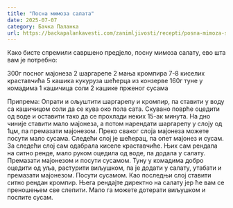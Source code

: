```yaml
---
title: "Посна мимоза салата"
date: 2025-07-07
category: Бачка Паланка
url: https://backapalankavesti.com/zanimljivosti/recepti/posna-mimoza-salata2/
---
```


Како бисте спремили савршено предјело, посну мимоза салату, ево шта вам је потребно:

300г посног мајонеза
2 шаргарепе
2 мања кромпира
7-8 киселих краставчића
5 кашика кукуруза шећерца из конзерве
160г туне у комадима
1 кашичица соли
2 кашике прженог сусама

Припрема: Опрати и ољуштити шаргарепу и кромпир, па ставити у воду са кашичицом соли да се кува око пола сата. Скувано поврће оцедити од воде и оставити тако да се прохлади неких 15-ак минута. На дно чиније ставити мало мајонеза, а потом нарендати шаргарепу у слоју од 1цм, па премазати мајонезом. Преко сваког слоја мајонеза можете посути мало сусама. Следећи слој је шећерац, па опет мајонез и сусам. За следећи слој сам одабрала киселе краставчиће. Њих сам рендала на ситно ренде, мало руком оцедила од воде, па додала у салату. Премазати мајонезом и посути сусамом. Туну у комадима добро оцедити од уља, растурити виљушком, па је додати у салату, утабати и премазати мајонезом. Посути сусамом. Као последњи слој ставити ситно рендан кромпир. Њега рендајте директно на салату јер ће вам се преношењем све слепити. Мало га можете дотерати виљушком и поспите сусам.
